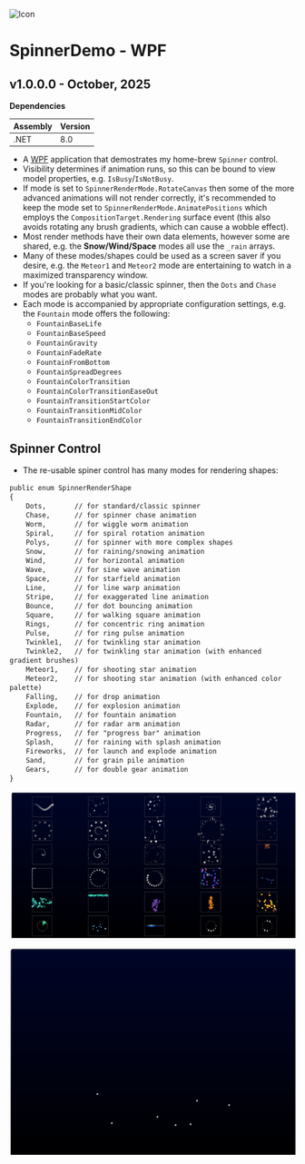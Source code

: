 ![Icon](./src/Assets/AppIcon.ico)

# SpinnerDemo - WPF

## v1.0.0.0 - October, 2025
**Dependencies**

| Assembly | Version |
| ---- | ---- |
| .NET | 8.0 |

- A [WPF](https://learn.microsoft.com/en-us/dotnet/desktop/wpf) application that demostrates my home-brew `Spinner` control.
- Visibility determines if animation runs, so this can be bound to view model properties, e.g. `IsBusy`/`IsNotBusy`.
- If mode is set to `SpinnerRenderMode.RotateCanvas` then some of the more advanced animations will not render correctly, it's recommended to keep the mode set to `SpinnerRenderMode.AnimatePositions` which employs the `CompositionTarget.Rendering` surface event (this also avoids rotating any brush gradients, which can cause a wobble effect).
- Most render methods have their own data elements, however some are shared, e.g. the **Snow/Wind/Space** modes all use the `_rain` arrays.
- Many of these modes/shapes could be used as a screen saver if you desire, e.g. the `Meteor1` and `Meteor2` mode are entertaining to watch in a maximized transparency window.
- If you're looking for a basic/classic spinner, then the `Dots` and `Chase` modes are probably what you want.
- Each mode is accompanied by appropriate configuration settings, e.g. the `Fountain` mode offers the following:
    - `FountainBaseLife`
    - `FountainBaseSpeed`
    - `FountainGravity`
    - `FountainFadeRate`
    - `FountainFromBottom`
    - `FountainSpreadDegrees`
    - `FountainColorTransition`
    - `FountainColorTransitionEaseOut`
    - `FountainTransitionStartColor`
    - `FountainTransitionMidColor`
    - `FountainTransitionEndColor`

## Spinner Control

- The re-usable spiner control has many modes for rendering shapes:

```
public enum SpinnerRenderShape
{
    Dots,       // for standard/classic spinner
    Chase,      // for spinner chase animation
    Worm,       // for wiggle worm animation
    Spiral,     // for spiral rotation animation
    Polys,      // for spinner with more complex shapes
    Snow,       // for raining/snowing animation
    Wind,       // for horizontal animation
    Wave,       // for sine wave animation
    Space,      // for starfield animation
    Line,       // for line warp animation
    Stripe,     // for exaggerated line animation
    Bounce,     // for dot bouncing animation
    Square,     // for walking square animation
    Rings,      // for concentric ring animation
    Pulse,      // for ring pulse animation
    Twinkle1,   // for twinkling star animation
    Twinkle2,   // for twinkling star animation (with enhanced gradient brushes)
    Meteor1,    // for shooting star animation
    Meteor2,    // for shooting star animation (with enhanced color palette)
    Falling,    // for drop animation
    Explode,    // for explosion animation
    Fountain,   // for fountain animation
    Radar,      // for radar arm animation
    Progress,   // for "progress bar" animation
    Splash,     // for raining with splash animation
    Fireworks,  // for launch and explode animation
    Sand,       // for grain pile animation
    Gears,      // for double gear animation
}
```

![Running](./src/Assets/Demo.gif)

![Example](./src/Assets/Firework.gif)
